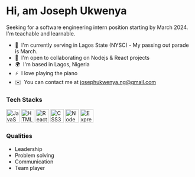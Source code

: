 
Hi, am Joseph Ukwenya
====================================================================================================================================

Seeking for a software engineering intern position starting by March 2024. I'm teachable and learnable.

* 🚀  I'm currently serving in Lagos State (NYSC) - My passing out parade is March.
* 🤝  I'm open to collaborating on Nodejs & React projects
* 🌍  I'm based in Lagos, Nigeria
* ⚡  I love playing the piano
* ✉️  You can contact me at [josephukwenya.ng@gmail.com](mailto:josephukwenya.ng@gmail.com)
<!--* 🧠  I'm focusing more on Backend -->
<!-- * 🖥️  See my portfolio at [Portfolio](http://josephukwenya.github.io/portfolio/) -->

### Tech Stacks

<p align="left">
  <a href="https://developer.mozilla.org/en-US/docs/Web/JavaScript" target="_blank" rel="noreferrer"><img src="https://raw.githubusercontent.com/danielcranney/readme-generator/main/public/icons/skills/javascript-colored.svg" width="36" height="36" alt="JavaScript" /></a>
  <a href="https://developer.mozilla.org/en-US/docs/Glossary/HTML5" target="_blank" rel="noreferrer"><img src="https://raw.githubusercontent.com/danielcranney/readme-generator/main/public/icons/skills/html5-colored.svg" width="36" height="36" alt="HTML5" /></a>
  <a href="https://reactjs.org/" target="_blank" rel="noreferrer"><img src="https://raw.githubusercontent.com/danielcranney/readme-generator/main/public/icons/skills/react-colored.svg" width="36" height="36" alt="React" /></a>
  <a href="https://www.w3.org/TR/CSS/#css" target="_blank" rel="noreferrer"><img src="https://raw.githubusercontent.com/danielcranney/readme-generator/main/public/icons/skills/css3-colored.svg" width="36" height="36" alt="CSS3" /></a>
  <a href="https://nodejs.org/en/" target="_blank" rel="noreferrer"><img src="https://raw.githubusercontent.com/danielcranney/readme-generator/main/public/icons/skills/nodejs-colored.svg" width="36" height="36" alt="NodeJS" /></a>
  <a href="https://expressjs.com/" target="_blank" rel="noreferrer"><img src="https://raw.githubusercontent.com/danielcranney/readme-generator/main/public/icons/skills/express-colored.svg" width="36" height="36" alt="Express" /></a>

 ### Qualities

* Leadership
* Problem solving
* Communication
* Team player
 
